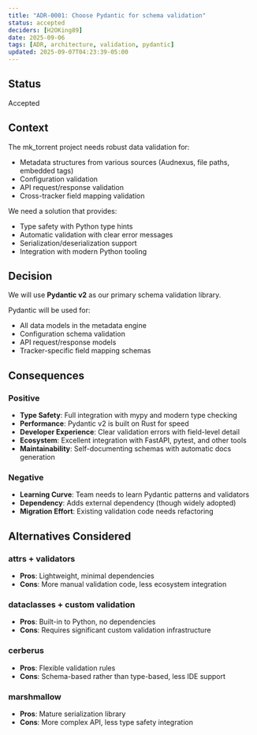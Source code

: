 ```yaml
---
title: "ADR-0001: Choose Pydantic for schema validation"
status: accepted
deciders: [H2OKing89]
date: 2025-09-06
tags: [ADR, architecture, validation, pydantic]
updated: 2025-09-07T04:23:39-05:00
---
```


## Status

Accepted

## Context

The mk_torrent project needs robust data validation for:

- Metadata structures from various sources (Audnexus, file paths, embedded tags)
- Configuration validation
- API request/response validation
- Cross-tracker field mapping validation

We need a solution that provides:

- Type safety with Python type hints
- Automatic validation with clear error messages
- Serialization/deserialization support
- Integration with modern Python tooling

## Decision

We will use **Pydantic v2** as our primary schema validation library.

Pydantic will be used for:

- All data models in the metadata engine
- Configuration schema validation
- API request/response models
- Tracker-specific field mapping schemas

## Consequences

### Positive

- **Type Safety**: Full integration with mypy and modern type checking
- **Performance**: Pydantic v2 is built on Rust for speed
- **Developer Experience**: Clear validation errors with field-level detail
- **Ecosystem**: Excellent integration with FastAPI, pytest, and other tools
- **Maintainability**: Self-documenting schemas with automatic docs generation

### Negative

- **Learning Curve**: Team needs to learn Pydantic patterns and validators
- **Dependency**: Adds external dependency (though widely adopted)
- **Migration Effort**: Existing validation code needs refactoring

## Alternatives Considered

### attrs + validators

- **Pros**: Lightweight, minimal dependencies
- **Cons**: More manual validation code, less ecosystem integration

### dataclasses + custom validation

- **Pros**: Built-in to Python, no dependencies
- **Cons**: Requires significant custom validation infrastructure

### cerberus

- **Pros**: Flexible validation rules
- **Cons**: Schema-based rather than type-based, less IDE support

### marshmallow

- **Pros**: Mature serialization library
- **Cons**: More complex API, less type safety integration
